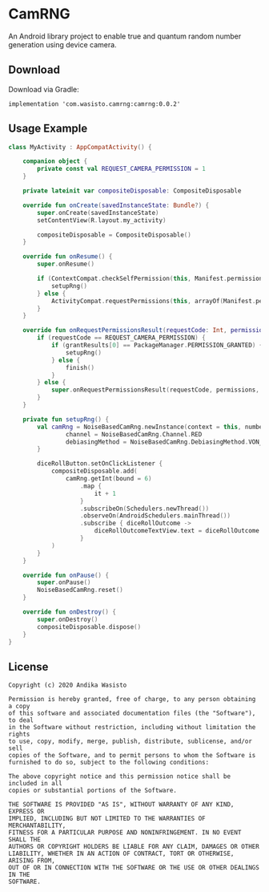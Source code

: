 CamRNG
======

An Android library project to enable true and quantum random number generation using device camera.

Download
--------

Download via Gradle:

    implementation 'com.wasisto.camrng:camrng:0.0.2'

Usage Example
-------------

```kotlin
class MyActivity : AppCompatActivity() {

    companion object {
        private const val REQUEST_CAMERA_PERMISSION = 1
    }

    private lateinit var compositeDisposable: CompositeDisposable

    override fun onCreate(savedInstanceState: Bundle?) {
        super.onCreate(savedInstanceState)
        setContentView(R.layout.my_activity)

        compositeDisposable = CompositeDisposable()
    }

    override fun onResume() {
        super.onResume()

        if (ContextCompat.checkSelfPermission(this, Manifest.permission.CAMERA) == PackageManager.PERMISSION_GRANTED) {
            setupRng()
        } else {
            ActivityCompat.requestPermissions(this, arrayOf(Manifest.permission.CAMERA), REQUEST_CAMERA_PERMISSION)
        }
    }

    override fun onRequestPermissionsResult(requestCode: Int, permissions: Array<String>, grantResults: IntArray) {
        if (requestCode == REQUEST_CAMERA_PERMISSION) {
            if (grantResults[0] == PackageManager.PERMISSION_GRANTED) {
                setupRng()
            } else {
                finish()
            }
        } else {
            super.onRequestPermissionsResult(requestCode, permissions, grantResults)
        }
    }

    private fun setupRng() {
        val camRng = NoiseBasedCamRng.newInstance(context = this, numberOfPixelsToUse = 500).apply {
                channel = NoiseBasedCamRng.Channel.RED
                debiasingMethod = NoiseBasedCamRng.DebiasingMethod.VON_NEUMANN
        }

        diceRollButton.setOnClickListener {
            compositeDisposable.add(
                camRng.getInt(bound = 6)
                    .map {
                        it + 1
                    }
                    .subscribeOn(Schedulers.newThread())
                    .observeOn(AndroidSchedulers.mainThread())
                    .subscribe { diceRollOutcome ->
                        diceRollOutcomeTextView.text = diceRollOutcome.toString()
                    }
            )
        }
    }

    override fun onPause() {
        super.onPause()
        NoiseBasedCamRng.reset()
    }

    override fun onDestroy() {
        super.onDestroy()
        compositeDisposable.dispose()
    }
}
```

License
-------

    Copyright (c) 2020 Andika Wasisto

    Permission is hereby granted, free of charge, to any person obtaining a copy
    of this software and associated documentation files (the "Software"), to deal
    in the Software without restriction, including without limitation the rights
    to use, copy, modify, merge, publish, distribute, sublicense, and/or sell
    copies of the Software, and to permit persons to whom the Software is
    furnished to do so, subject to the following conditions:

    The above copyright notice and this permission notice shall be included in all
    copies or substantial portions of the Software.

    THE SOFTWARE IS PROVIDED "AS IS", WITHOUT WARRANTY OF ANY KIND, EXPRESS OR
    IMPLIED, INCLUDING BUT NOT LIMITED TO THE WARRANTIES OF MERCHANTABILITY,
    FITNESS FOR A PARTICULAR PURPOSE AND NONINFRINGEMENT. IN NO EVENT SHALL THE
    AUTHORS OR COPYRIGHT HOLDERS BE LIABLE FOR ANY CLAIM, DAMAGES OR OTHER
    LIABILITY, WHETHER IN AN ACTION OF CONTRACT, TORT OR OTHERWISE, ARISING FROM,
    OUT OF OR IN CONNECTION WITH THE SOFTWARE OR THE USE OR OTHER DEALINGS IN THE
    SOFTWARE.